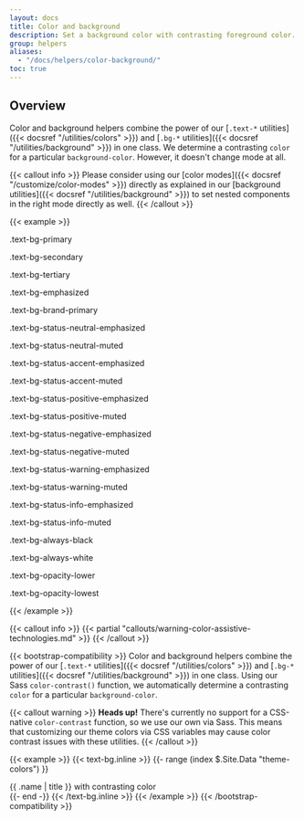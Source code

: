```yaml
---
layout: docs
title: Color and background
description: Set a background color with contrasting foreground color.
group: helpers
aliases:
  - "/docs/helpers/color-background/"
toc: true
---
```


## Overview

Color and background helpers combine the power of our [`.text-*` utilities]({{< docsref "/utilities/colors" >}}) and [`.bg-*` utilities]({{< docsref "/utilities/background" >}}) in one class. We determine a contrasting `color` for a particular `background-color`. However, it doesn't change mode at all.

{{< callout info >}}
Please consider using our [color modes]({{< docsref "/customize/color-modes" >}}) directly as explained in our [background utilities]({{< docsref "/utilities/background" >}}) to set nested components in the right mode directly as well.
{{< /callout >}}

{{< example >}}
<p class="text-bg-primary p-tall fw-bold">.text-bg-primary</p>
<p class="text-bg-secondary p-tall fw-bold">.text-bg-secondary</p>
<p class="text-bg-tertiary p-tall fw-bold">.text-bg-tertiary</p>
<p class="text-bg-emphasized p-tall fw-bold">.text-bg-emphasized</p>
<p class="text-bg-brand-primary p-tall fw-bold">.text-bg-brand-primary</p>
<p class="text-bg-status-neutral-emphasized p-tall fw-bold">.text-bg-status-neutral-emphasized</p>
<p class="text-bg-status-neutral-muted p-tall fw-bold">.text-bg-status-neutral-muted</p>
<p class="text-bg-status-accent-emphasized p-tall fw-bold">.text-bg-status-accent-emphasized</p>
<p class="text-bg-status-accent-muted p-tall fw-bold">.text-bg-status-accent-muted</p>
<p class="text-bg-status-positive-emphasized p-tall fw-bold">.text-bg-status-positive-emphasized</p>
<p class="text-bg-status-positive-muted p-tall fw-bold">.text-bg-status-positive-muted</p>
<p class="text-bg-status-negative-emphasized p-tall fw-bold">.text-bg-status-negative-emphasized</p>
<p class="text-bg-status-negative-muted p-tall fw-bold">.text-bg-status-negative-muted</p>
<p class="text-bg-status-warning-emphasized p-tall fw-bold">.text-bg-status-warning-emphasized</p>
<p class="text-bg-status-warning-muted p-tall fw-bold">.text-bg-status-warning-muted</p>
<p class="text-bg-status-info-emphasized p-tall fw-bold">.text-bg-status-info-emphasized</p>
<p class="text-bg-status-info-muted p-tall fw-bold">.text-bg-status-info-muted</p>
<p class="text-bg-always-black p-tall fw-bold">.text-bg-always-black</p>
<p class="text-bg-always-white p-tall fw-bold">.text-bg-always-white</p>
<p class="text-bg-opacity-lower p-tall fw-bold">.text-bg-opacity-lower</p>
<p class="text-bg-opacity-lowest p-tall fw-bold">.text-bg-opacity-lowest</p>
{{< /example >}}

{{< callout info >}}
{{< partial "callouts/warning-color-assistive-technologies.md" >}}
{{< /callout >}}

{{< bootstrap-compatibility >}}
Color and background helpers combine the power of our [`.text-*` utilities]({{< docsref "/utilities/colors" >}}) and [`.bg-*` utilities]({{< docsref "/utilities/background" >}}) in one class. Using our Sass `color-contrast()` function, we automatically determine a contrasting `color` for a particular `background-color`.

{{< callout warning >}}
**Heads up!** There's currently no support for a CSS-native `color-contrast` function, so we use our own via Sass. This means that customizing our theme colors via CSS variables may cause color contrast issues with these utilities.
{{< /callout >}}

{{< example >}}
{{< text-bg.inline >}}
{{- range (index $.Site.Data "theme-colors") }}
<div class="text-bg-{{ .name }} p-3">{{ .name | title }} with contrasting color</div>
{{- end -}}
{{< /text-bg.inline >}}
{{< /example >}}
{{< /bootstrap-compatibility >}}

<!-- ## With components -->
